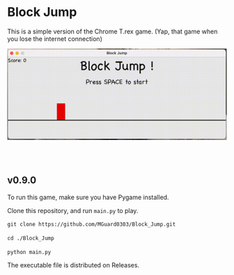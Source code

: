 # Block Jump

This is a simple version of the Chrome T.rex game. (Yap, that game when you lose the internet connection)

![Demo](./docs/demo.gif)

<br>
<br>

## v0.9.0
To run this game, make sure you have Pygame installed.

Clone this repository, and run `main.py` to play.

```commandline
git clone https://github.com/MGuard0303/Block_Jump.git

cd ./Block_Jump

python main.py
```

The executable file is distributed on Releases.
